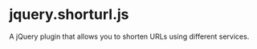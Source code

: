 jquery.shorturl.js
==================

A jQuery plugin that allows you to shorten URLs using different services.
